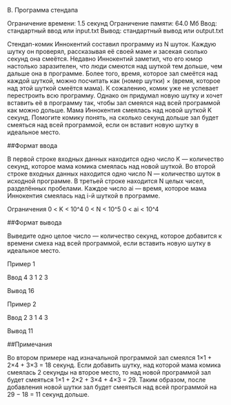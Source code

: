 B. Программа стендапа

Ограничение времени: 1.5 секунд
Ограничение памяти: 64.0 Мб
Ввод: стандартный ввод или input.txt
Вывод: стандартный вывод или output.txt

Стендап-комик Иннокентий составил программу из N шуток. Каждую шутку он проверял, рассказывая её своей маме и засекая сколько секунд она смеётся. Недавно Иннокентий заметил, что его юмор настолько заразителен, что люди смеются над шуткой тем дольше, чем дальше она в программе. Более того, время, которое зал смеётся над каждой шуткой, можно посчитать как (номер шутки) × (время, которое над этой шуткой смеётся мама). К сожалению, комик уже не успевает перестроить всю программу. Однако он придумал новую шутку и хочет вставить её в программу так, чтобы зал смеялся над всей программой как можно дольше. Мама Иннокентия смеялась над новой шуткой K секунд. Помогите комику понять, на сколько секунд дольше зал будет смеяться над всей программой, если он вставит новую шутку в идеальное место.

##Формат ввода

В первой строке входных данных находится одно число K — количество секунд, которое мама комика смеялась над новой шуткой.
Во второй строке входных данных находится одно число N — количество шуток в исходной программе.
В третьей строке находится N целых чисел, разделённых пробелами. Каждое число ai — время, которое мама Иннокентия смеялась над i-й шуткой в программе.

Ограничения
0 < K < 10^4 
0 < N < 10^5
0 < ai < 10^4 
 
##Формат вывода

Выведите одно целое число — количество секунд, которое добавится к времени смеха над всей программой, если вставить новую шутку в идеальное место.

Пример 1

Ввод
4
3
1 2 3

Вывод
16

Пример 2

Ввод
2
3
1 4 3

Вывод
11

##Примечания

Во втором примере над изначальной программой зал смеялся 1×1 + 2×4 + 3×3 = 18 секунд. Если добавить шутку, над которой мама комика смеялась 2 секунды на второе место, то над новой программой зал будет смеяться 1×1 + 2×2 + 3×4 + 4×3 = 29. Таким образом, после добавления новой шутки зал будет смеяться над всей программой на 29 − 18 = 11 секунд дольше.
